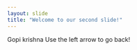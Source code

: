 ```yaml
---
layout: slide
title: "Welcome to our second slide!"
---
```

Gopi krishna
Use the left arrow to go back!

